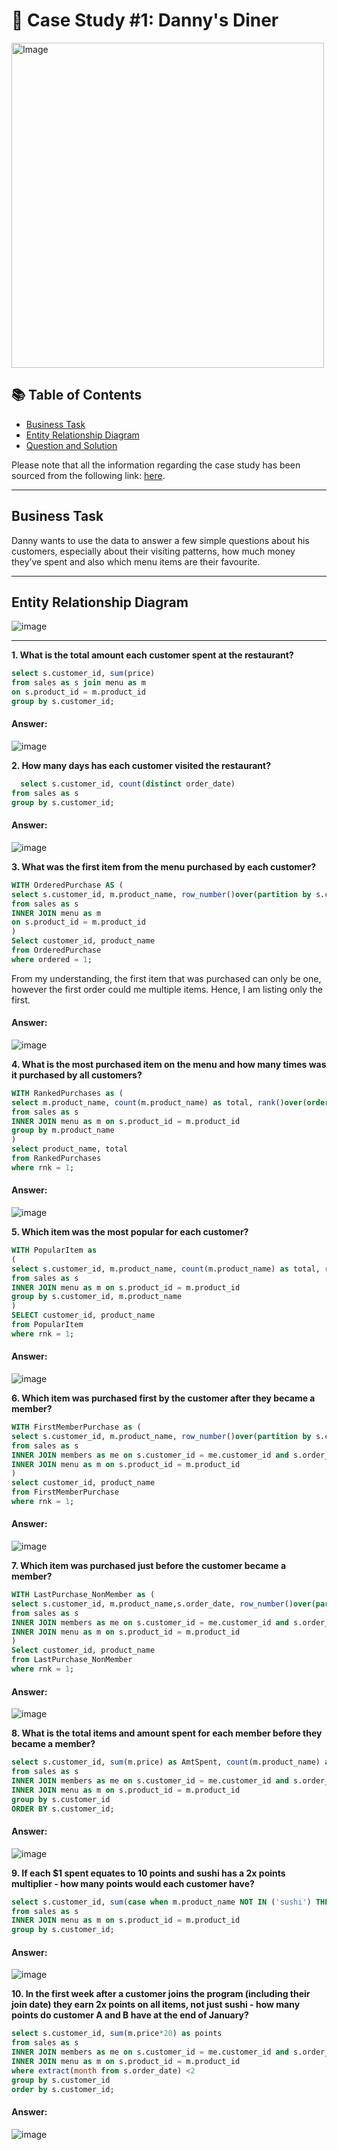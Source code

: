 # 🍜 Case Study #1: Danny's Diner 
<img src="https://user-images.githubusercontent.com/81607668/127727503-9d9e7a25-93cb-4f95-8bd0-20b87cb4b459.png" alt="Image" width="500" height="520">

## 📚 Table of Contents
- [Business Task](#business-task)
- [Entity Relationship Diagram](#entity-relationship-diagram)
- [Question and Solution](#question-and-solution)

Please note that all the information regarding the case study has been sourced from the following link: [here](https://8weeksqlchallenge.com/case-study-1/). 

***

## Business Task
Danny wants to use the data to answer a few simple questions about his customers, especially about their visiting patterns, how much money they’ve spent and also which menu items are their favourite. 

***

## Entity Relationship Diagram

![image](https://user-images.githubusercontent.com/81607668/127271130-dca9aedd-4ca9-4ed8-b6ec-1e1920dca4a8.png)

***

**1. What is the total amount each customer spent at the restaurant?**

````sql
select s.customer_id, sum(price)
from sales as s join menu as m
on s.product_id = m.product_id
group by s.customer_id;
````
#### Answer:
![image](https://github.com/user-attachments/assets/0abee626-1c01-4943-b31c-a6d9a73dda4e)


**2. How many days has each customer visited the restaurant?**
````sql
  select s.customer_id, count(distinct order_date)
from sales as s
group by s.customer_id;
````
#### Answer: 
![image](https://github.com/user-attachments/assets/879780b4-d312-47e3-8736-a12ce783ac6c)


**3. What was the first item from the menu purchased by each customer?**
````sql
WITH OrderedPurchase AS (
select s.customer_id, m.product_name, row_number()over(partition by s.customer_id ORDER BY s.order_date) as ordered
from sales as s
INNER JOIN menu as m
on s.product_id = m.product_id
)
Select customer_id, product_name
from OrderedPurchase
where ordered = 1;
````

From my understanding, the first item that was purchased can only be one, however the first order could me multiple items. Hence, I am listing only the first.
#### Answer: 
![image](https://github.com/user-attachments/assets/ca2ad45d-e1a2-4135-a6f6-73a2aaac452c)


**4. What is the most purchased item on the menu and how many times was it purchased by all customers?**
````sql
WITH RankedPurchases as (
select m.product_name, count(m.product_name) as total, rank()over(order by count(m.product_name) desc) as rnk
from sales as s
INNER JOIN menu as m on s.product_id = m.product_id
group by m.product_name
)
select product_name, total
from RankedPurchases
where rnk = 1;
````
#### Answer: 
![image](https://github.com/user-attachments/assets/cbf34635-ce4f-42fb-8cfe-924bc2c2506c)


**5. Which item was the most popular for each customer?**
````sql
WITH PopularItem as
(
select s.customer_id, m.product_name, count(m.product_name) as total, rank()over(partition by s.customer_id order by count(m.product_name) desc) as rnk
from sales as s
INNER JOIN menu as m on s.product_id = m.product_id
group by s.customer_id, m.product_name
)
SELECT customer_id, product_name
from PopularItem
where rnk = 1;
````
#### Answer: 
![image](https://github.com/user-attachments/assets/8c837de3-05ec-4e53-aa72-28d3fe55a85b)

**6. Which item was purchased first by the customer after they became a member?**
````sql
WITH FirstMemberPurchase as (
select s.customer_id, m.product_name, row_number()over(partition by s.customer_id order by order_date) as rnk
from sales as s
INNER JOIN members as me on s.customer_id = me.customer_id and s.order_date>=me.join_date
INNER JOIN menu as m on s.product_id = m.product_id
)
select customer_id, product_name
from FirstMemberPurchase
where rnk = 1;
````
#### Answer: 
![image](https://github.com/user-attachments/assets/4fb09052-0052-4d42-956e-5bd27ca682ef)

**7. Which item was purchased just before the customer became a member?**
````sql
WITH LastPurchase_NonMember as (
select s.customer_id, m.product_name,s.order_date, row_number()over(partition by s.customer_id order by order_date desc) as rnk
from sales as s
INNER JOIN members as me on s.customer_id = me.customer_id and s.order_date<me.join_date
INNER JOIN menu as m on s.product_id = m.product_id
)
Select customer_id, product_name
from LastPurchase_NonMember
where rnk = 1;
````
#### Answer: 
![image](https://github.com/user-attachments/assets/1b10e894-e155-46eb-9cec-964a0fcb1ad3)

**8. What is the total items and amount spent for each member before they became a member?**
````sql
select s.customer_id, sum(m.price) as AmtSpent, count(m.product_name) as TotalItems
from sales as s
INNER JOIN members as me on s.customer_id = me.customer_id and s.order_date<me.join_date
INNER JOIN menu as m on s.product_id = m.product_id
group by s.customer_id
ORDER BY s.customer_id;
````
#### Answer: 
![image](https://github.com/user-attachments/assets/b80ac60d-f8f7-4131-9333-88176d04dac3)


**9. If each $1 spent equates to 10 points and sushi has a 2x points multiplier - how many points would each customer have?**
````sql
select s.customer_id, sum(case when m.product_name NOT IN ('sushi') THEN m.price*10 ELSE m.price*20 END) as points
from sales as s
INNER JOIN menu as m on s.product_id = m.product_id
group by s.customer_id;
````
#### Answer: 
![image](https://github.com/user-attachments/assets/11e4f9b2-1eab-4745-9bc3-c28135befa95)
  
**10. In the first week after a customer joins the program (including their join date) they earn 2x points on all items, not just sushi - how many points do customer A and B have at the end of January?**
````sql
select s.customer_id, sum(m.price*20) as points
from sales as s
INNER JOIN members as me on s.customer_id = me.customer_id and s.order_date >= me.join_date
INNER JOIN menu as m on s.product_id = m.product_id
where extract(month from s.order_date) <2
group by s.customer_id
order by s.customer_id;
````
#### Answer: 
![image](https://github.com/user-attachments/assets/76088362-5f00-460d-9e72-7a735e69efc0)



